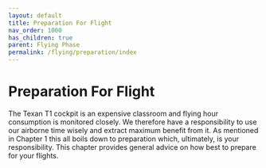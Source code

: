 ```yaml
---
layout: default
title: Preparation For Flight
nav_order: 1000
has_children: true
parent: Flying Phase
permalink: /flying/preparation/index
---
```


# Preparation For Flight

The Texan T1 cockpit is an expensive classroom and flying hour consumption is monitored closely. We therefore have a responsibility to use our airborne time wisely and extract maximum benefit from it. As mentioned in Chapter 1 this all boils down to preparation which, ultimately, is your responsibility. This chapter provides general advice on how best to prepare for your flights.


